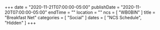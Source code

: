 +++
date = "2020-11-21T07:00:00-05:00"
publishDate = "2020-11-20T07:00:00-05:00"
endTime = ""
location = ""
ncs = [ "WB0BIN" ]
title = "Breakfast Net"
categories = [ "Social" ]
dates = [ "NCS Schedule", "Hidden" ]
+++

